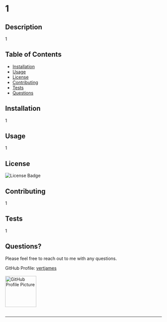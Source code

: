 
  # 1

  ## Description
  1

  ## Table of Contents
  * [Installation](#installation)
  * [Usage](#usage)
  * [License](#license)
  * [Contributing](#contributing)
  * [Tests](#tests)
  * [Questions](#questions)
  
  <a name="installation"></a>
  ## Installation
  1
  
  <a name="usage"></a>
  ## Usage
  1

  <a name="license"></a>
  ## License
  <img src='https://img.shields.io/badge/License-GNU AGPLv3-blue' alt='License Badge'>
      
  <a name="contributing"></a>
  ## Contributing
  1

  <a name="tests"></a>
  ## Tests
  1

  <a name="questions"></a>
  ## Questions?
  Please feel free to reach out to me with any questions.
  
  GitHub Profile: <a href='https://github.com/vertjames'>vertjames</a></br></br>
  <img src='https://avatars1.githubusercontent.com/u/61360856?v=4' height='100px' alt='GitHub Profile Picture'></br></br>
  _ _ _